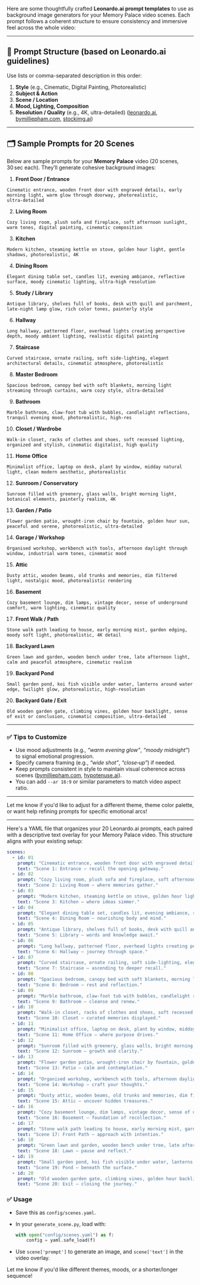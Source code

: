 Here are some thoughtfully crafted **Leonardo.ai prompt templates** to use as background image generators for your Memory Palace video scenes. Each prompt follows a coherent structure to ensure consistency and immersive feel across the whole video:

---

## 🎨 Prompt Structure (based on Leonardo.ai guidelines)

Use lists or comma-separated description in this order:

1. **Style** (e.g., Cinematic, Digital Painting, Photorealistic)
2. **Subject & Action**
3. **Scene / Location**
4. **Mood, Lighting, Composition**
5. **Resolution / Quality** (e.g., 4K, ultra-detailed)
   ([leonardo.ai][1], [bymilliepham.com][2], [stockimg.ai][3])

---

## 🗂️ Sample Prompts for 20 Scenes

Below are sample prompts for your **Memory Palace** video (20 scenes, 30 sec each). They’ll generate cohesive background images:

1. **Front Door / Entrance**

```
Cinematic entrance, wooden front door with engraved details, early morning light, warm glow through doorway, photorealistic, ultra‑detailed
```

2. **Living Room**

```
Cozy living room, plush sofa and fireplace, soft afternoon sunlight, warm tones, digital painting, cinematic composition
```

3. **Kitchen**

```
Modern kitchen, steaming kettle on stove, golden hour light, gentle shadows, photorealistic, 4K
```

4. **Dining Room**

```
Elegant dining table set, candles lit, evening ambiance, reflective surface, moody cinematic lighting, ultra‑high resolution
```

5. **Study / Library**

```
Antique library, shelves full of books, desk with quill and parchment, late-night lamp glow, rich color tones, painterly style
```

6. **Hallway**

```
Long hallway, patterned floor, overhead lights creating perspective depth, moody ambient lighting, realistic digital painting
```

7. **Staircase**

```
Curved staircase, ornate railing, soft side‑lighting, elegant architectural details, cinematic atmosphere, photorealistic
```

8. **Master Bedroom**

```
Spacious bedroom, canopy bed with soft blankets, morning light streaming through curtains, warm cozy style, ultra‑detailed
```

9. **Bathroom**

```
Marble bathroom, claw‑foot tub with bubbles, candlelight reflections, tranquil evening mood, photorealistic, high‑res
```

10. **Closet / Wardrobe**

```
Walk‑in closet, racks of clothes and shoes, soft recessed lighting, organized and stylish, cinematic digitalist, high quality
```

11. **Home Office**

```
Minimalist office, laptop on desk, plant by window, midday natural light, clean modern aesthetic, photorealistic
```

12. **Sunroom / Conservatory**

```
Sunroom filled with greenery, glass walls, bright morning light, botanical elements, painterly realism, 4K
```

13. **Garden / Patio**

```
Flower garden patio, wrought‑iron chair by fountain, golden hour sun, peaceful and serene, photorealistic, ultra‑detailed
```

14. **Garage / Workshop**

```
Organised workshop, workbench with tools, afternoon daylight through window, industrial warm tones, cinematic mood
```

15. **Attic**

```
Dusty attic, wooden beams, old trunks and memories, dim filtered light, nostalgic mood, photorealistic rendering
```

16. **Basement**

```
Cozy basement lounge, dim lamps, vintage decor, sense of underground comfort, warm lighting, cinematic quality
```

17. **Front Walk / Path**

```
Stone walk path leading to house, early morning mist, garden edging, moody soft light, photorealistic, 4K detail
```

18. **Backyard Lawn**

```
Green lawn and garden, wooden bench under tree, late afternoon light, calm and peaceful atmosphere, cinematic realism
```

19. **Backyard Pond**

```
Small garden pond, koi fish visible under water, lanterns around water edge, twilight glow, photorealistic, high‑resolution
```

20. **Backyard Gate / Exit**

```
Old wooden garden gate, climbing vines, golden hour backlight, sense of exit or conclusion, cinematic composition, ultra‑detailed
```

---

### ✅ Tips to Customize

* Use mood adjustments (e.g., *“warm evening glow”*, *“moody midnight”*) to signal emotional progression.
* Specify camera framing (e.g., *“wide shot”*, *“close‑up”*) if needed.
* Keep prompts consistent in style to maintain visual coherence across scenes ([bymilliepham.com][2], [hypotenuse.ai][4]).
* You can add `--ar 16:9` or similar parameters to match video aspect ratio.

---

Let me know if you'd like to adjust for a different theme, theme color palette, or want help refining prompts for specific emotional arcs!

[1]: https://leonardo.ai/wiki/formatting-a-basic-prompt/?utm_source=chatgpt.com "Formatting a basic prompt with Leonardo.Ai"
[2]: https://bymilliepham.com/best-leonardo-ai-prompts?utm_source=chatgpt.com "27 Best Leonardo AI Prompts for Mindblowing Results (2024)"
[3]: https://stockimg.ai/blog/prompts/advanced-prompt-techniques-getting-hyper-realistic-results-from-your-ai-photo-generator?utm_source=chatgpt.com "Advanced Prompt Techniques: Getting Hyper-Realistic Results from ..."
[4]: https://www.hypotenuse.ai/blog/ai-art-prompts?utm_source=chatgpt.com "How to Write AI Art Prompts? (Examples + Templates) - Hypotenuse AI"

---

Here's a YAML file that organizes your 20 Leonardo.ai prompts, each paired with a descriptive text overlay for your Memory Palace video. This structure aligns with your existing setup:

```yaml
scenes:
  - id: 01
    prompt: "Cinematic entrance, wooden front door with engraved details, early morning light, warm glow through doorway, photorealistic, ultra‑detailed"
    text: "Scene 1: Entrance – recall the opening gateway."
  - id: 02
    prompt: "Cozy living room, plush sofa and fireplace, soft afternoon sunlight, warm tones, digital painting, cinematic composition"
    text: "Scene 2: Living Room – where memories gather."
  - id: 03
    prompt: "Modern kitchen, steaming kettle on stove, golden hour light, gentle shadows, photorealistic, 4K"
    text: "Scene 3: Kitchen – where ideas simmer."
  - id: 04
    prompt: "Elegant dining table set, candles lit, evening ambiance, reflective surface, moody cinematic lighting, ultra‑high resolution"
    text: "Scene 4: Dining Room – nourishing body and mind."
  - id: 05
    prompt: "Antique library, shelves full of books, desk with quill and parchment, late‑night lamp glow, rich color tones, painterly style"
    text: "Scene 5: Library – words and knowledge await."
  - id: 06
    prompt: "Long hallway, patterned floor, overhead lights creating perspective depth, moody ambient lighting, realistic digital painting"
    text: "Scene 6: Hallway – journey through space."
  - id: 07
    prompt: "Curved staircase, ornate railing, soft side‑lighting, elegant architectural details, cinematic atmosphere, photorealistic"
    text: "Scene 7: Staircase – ascending to deeper recall."
  - id: 08
    prompt: "Spacious bedroom, canopy bed with soft blankets, morning light streaming through curtains, warm cozy style, ultra‑detailed"
    text: "Scene 8: Bedroom – rest and reflection."
  - id: 09
    prompt: "Marble bathroom, claw‑foot tub with bubbles, candlelight reflections, tranquil evening mood, photorealistic, high‑res"
    text: "Scene 9: Bathroom – cleanse and renew."
  - id: 10
    prompt: "Walk‑in closet, racks of clothes and shoes, soft recessed lighting, organized and stylish, cinematic digitalist, high quality"
    text: "Scene 10: Closet – curated memories displayed."
  - id: 11
    prompt: "Minimalist office, laptop on desk, plant by window, midday natural light, clean modern aesthetic, photorealistic"
    text: "Scene 11: Home Office – where purpose drives."
  - id: 12
    prompt: "Sunroom filled with greenery, glass walls, bright morning light, botanical elements, painterly realism, 4K"
    text: "Scene 12: Sunroom – growth and clarity."
  - id: 13
    prompt: "Flower garden patio, wrought‑iron chair by fountain, golden hour sun, peaceful and serene, photorealistic, ultra‑detailed"
    text: "Scene 13: Patio – calm and contemplation."
  - id: 14
    prompt: "Organised workshop, workbench with tools, afternoon daylight through window, industrial warm tones, cinematic mood"
    text: "Scene 14: Workshop – craft your thoughts."
  - id: 15
    prompt: "Dusty attic, wooden beams, old trunks and memories, dim filtered light, nostalgic mood, photorealistic rendering"
    text: "Scene 15: Attic – uncover hidden treasures."
  - id: 16
    prompt: "Cozy basement lounge, dim lamps, vintage decor, sense of underground comfort, warm lighting, cinematic quality"
    text: "Scene 16: Basement – foundation of recollection."
  - id: 17
    prompt: "Stone walk path leading to house, early morning mist, garden edging, moody soft light, photorealistic, 4K detail"
    text: "Scene 17: Front Path – approach with intention."
  - id: 18
    prompt: "Green lawn and garden, wooden bench under tree, late afternoon light, calm and peaceful atmosphere, cinematic realism"
    text: "Scene 18: Lawn – pause and reflect."
  - id: 19
    prompt: "Small garden pond, koi fish visible under water, lanterns around water edge, twilight glow, photorealistic, high‑resolution"
    text: "Scene 19: Pond – beneath the surface."
  - id: 20
    prompt: "Old wooden garden gate, climbing vines, golden hour backlight, sense of exit or conclusion, cinematic composition, ultra‑detailed"
    text: "Scene 20: Exit – closing the journey."
```

### ✅ Usage

* Save this as `config/scenes.yaml`.

* In your `generate_scene.py`, load with:

  ```python
  with open("config/scenes.yaml") as f:
      config = yaml.safe_load(f)
  ```

* Use `scene['prompt']` to generate an image, and `scene['text']` in the video overlay.

Let me know if you'd like different themes, moods, or a shorter/longer sequence!
